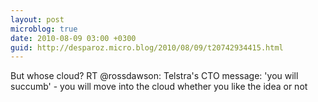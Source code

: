 ```yaml
---
layout: post
microblog: true
date: 2010-08-09 03:00 +0300
guid: http://desparoz.micro.blog/2010/08/09/t20742934415.html
---
```

But whose cloud? RT @rossdawson: Telstra's CTO message: 'you will succumb' - you will move into the cloud whether you like the idea or not
